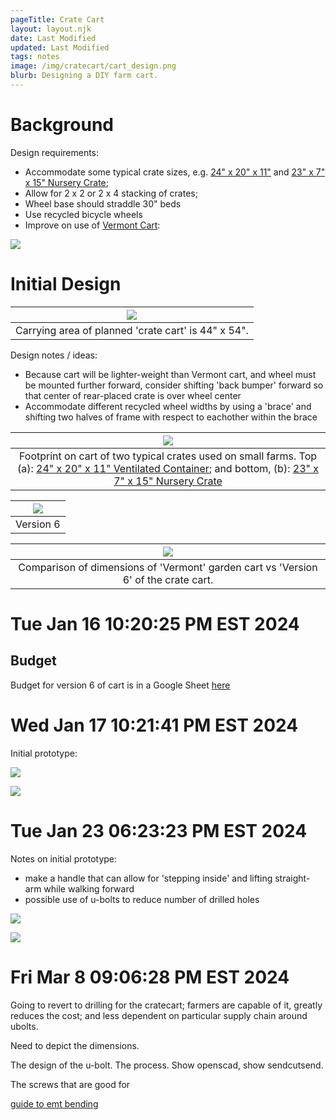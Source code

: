 ```yaml
---
pageTitle: Crate Cart
layout: layout.njk
date: Last Modified 
updated: Last Modified 
tags: notes 
image: /img/cratecart/cart_design.png
blurb: Designing a DIY farm cart.
---
```


# Background

Design requirements:

- Accommodate some typical crate sizes, e.g. [24" x 20" x 11"](https://www.uline.com/Product/Detail/S-24138G/Stack-and-Nest-Containers/Ventilated-Stack-and-Nest-Container-24-x-20-x-11-Green) and [23" x 7" x 15" Nursery Crate](https://caribbeangardenseed.com/products/stackable-black-plastic-nursery-crate-1crate-great-for-harvesting-vegetables);
- Allow for 2 x 2 or 2 x 4 stacking of crates;
- Wheel base should straddle 30" beds
- Use recycled bicycle wheels
- Improve on use of [Vermont Cart](https://cartsvermont.com/product-category/garden-carts/): 

![](/img/transport/vermont_large_cart.jpg)


# Initial Design

| ![](/img/cratecart/cart_side_top.png) |
|:--:|
| Carrying area of planned 'crate cart' is 44" x 54". |

Design notes / ideas:
- Because cart will be lighter-weight than Vermont cart, and wheel must be mounted further forward, consider shifting 'back bumper' forward so that center of rear-placed crate is over wheel center
- Accommodate different recycled wheel widths by using a 'brace' and shifting two halves of frame with respect to eachother within the brace

| ![](/img/cratecart/crate_crossy.png) |
|:--:|
| Footprint on cart of two typical crates used on small farms. Top (a): [24" x 20" x 11" Ventilated Container](https://www.uline.com/Product/Detail/S-24138G/Stack-and-Nest-Containers/Ventilated-Stack-and-Nest-Container-24-x-20-x-11-Green); and bottom, (b): [23" x 7" x 15" Nursery Crate](https://caribbeangardenseed.com/products/stackable-black-plastic-nursery-crate-1crate-great-for-harvesting-vegetables) |

| ![](/img/cratecart/cratecart_v6.png) |
|:--:|
| Version 6 |

| ![](/img/cratecart/garden_vs_cratecart.png) |
|:--:|
| Comparison of dimensions of 'Vermont' garden cart vs 'Version 6' of the crate cart. | 


# Tue Jan 16 10:20:25 PM EST 2024

## Budget

Budget for version 6 of cart is in a Google Sheet [here](https://docs.google.com/spreadsheets/d/1dV4mSNsf8cY-mH3PaAkyZYb-PoDzQCdxSPLQtInJfig/edit?usp=sharing)


# Wed Jan 17 10:21:41 PM EST 2024

Initial prototype:

![](/img/cratecart/c5_mod.png)

![](/img/cratecart/c2.jpeg)


# Tue Jan 23 06:23:23 PM EST 2024

Notes on initial prototype:

- make a handle that can allow for 'stepping inside' and lifting straight-arm while walking forward
- possible use of u-bolts to reduce number of drilled holes 

![](/img/cratecart/ubolt1.jpeg)

![](/img/cratecart/ubolt2.jpeg)


# Fri Mar  8 09:06:28 PM EST 2024

Going to revert to drilling for the cratecart; farmers are capable of it, greatly reduces the cost; and less dependent on particular supply chain around ubolts.

Need to depict the dimensions.

The design of the u-bolt.  The process. Show openscad, show sendcutsend.

The screws that are good for 

[guide to emt bending](https://www.elliottelectric.com/StaticPages/ElectricalReferences/Guides/electrical-conduit-bending-chart-emt-bender-guide.aspx) 
